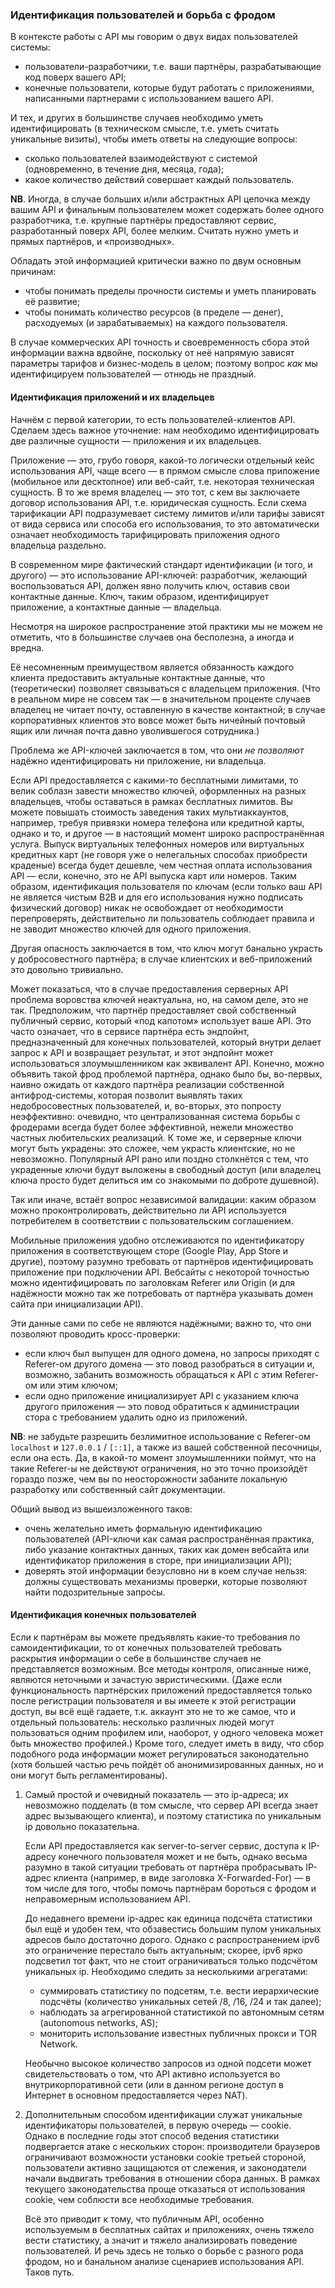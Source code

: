 ### Идентификация пользователей и борьба с фродом

В контексте работы с API мы говорим о двух видах пользователей системы:

  * пользователи-разработчики, т.е. ваши партнёры, разрабатывающие код поверх вашего API;
  * конечные пользователи, которые будут работать с приложениями, написанными партнерами с использованием вашего API.

И тех, и других в большинстве случаев необходимо уметь идентифицировать (в техническом смысле, т.е. уметь считать уникальные визиты), чтобы иметь ответы на следующие вопросы:

  * сколько пользователей взаимодействуют с системой (одновременно, в течение дня, месяца, года);
  * какое количество действий совершает каждый пользователь.

**NB**. Иногда, в случае больших и/или абстрактных API цепочка между вашим API и финальным пользователем может содержать более одного разработчика, т.е. крупные партнёры предоставляют сервис, разработанный поверх API, более мелким. Считать нужно уметь и прямых партнёров, и «производных».

Обладать этой информацией критически важно по двум основным причинам:

  * чтобы понимать пределы прочности системы и уметь планировать её развитие;
  * чтобы понимать количество ресурсов (в пределе — денег), расходуемых (и зарабатываемых) на каждого пользователя.

В случае коммерческих API точность и своевременность сбора этой информации важна вдвойне, поскольку от неё напрямую зависят параметры тарифов и бизнес-модель в целом; поэтому вопрос *как* мы идентифицируем пользователей — отнюдь не праздный.

#### Идентификация приложений и их владельцев

Начнём с первой категории, то есть пользователей-клиентов API. Сделаем здесь важное уточнение: нам необходимо идентифицировать две различные сущности — приложения и их владельцев.

Приложение — это, грубо говоря, какой-то логически отдельный кейс использования API, чаще всего — в прямом смысле слова приложение (мобильное или десктопное) или веб-сайт, т.е. некоторая техническая сущность. В то же время владелец — это тот, с кем вы заключаете договор использования API, т.е. юридическая сущность. Если схема тарификации API подразумевает систему лимитов и/или тарифы зависят от вида сервиса или способа его использования, то это автоматически означает необходимость тарифицировать приложения одного владельца раздельно.

В современном мире фактический стандарт идентификации (и того, и другого) — это использование API-ключей: разработчик, желающий воспользоваться API, должен явно получить ключ, оставив свои контактные данные. Ключ, таким образом, идентифицирует приложение, а контактные данные — владельца.

Несмотря на широкое распространение этой практики мы не можем не отметить, что в большинстве случаев она бесполезна, а иногда и вредна.

Её несомненным преимуществом является обязанность каждого клиента предоставить актуальные контактные данные, что (теоретически) позволяет связываться с владельцем приложения. (Что в реальном мире не совсем так — в значительном проценте случаев владелец не читает почту, оставленную в качестве контактной; в случае корпоративных клиентов это вовсе может быть ничейный почтовый ящик или личная почта давно уволившегося сотрудника.)

Проблема же API-ключей заключается в том, что они *не позволяют* надёжно идентифицировать ни приложение, ни владельца.

Если API предоставляется с какими-то бесплатными лимитами, то велик соблазн завести множество ключей, оформленных на разных владельцев, чтобы оставаться в рамках бесплатных лимитов. Вы можете повышать стоимость заведения таких мультиаккаунтов, например, требуя привязки номера телефона или кредитной карты, однако и то, и другое — в настоящий момент широко распространённая услуга. Выпуск виртуальных телефонных номеров или виртуальных кредитных карт (не говоря уже о нелегальных способах приобрести краденые) всегда будет дешевле, чем честная оплата использования API — если, конечно, это не API выпуска карт или номеров. Таким образом, идентификация пользователя по ключам (если только ваш API не является чистым B2B и для его использования нужно подписать физический договор) никак не освобождает от необходимости перепроверять, действительно ли пользователь соблюдает правила и не заводит множество ключей для одного приложения.

Другая опасность заключается в том, что ключ могут банально украсть у добросовестного партнёра; в случае клиентских и веб-приложений это довольно тривиально.

Может показаться, что в случае предоставления серверных API проблема воровства ключей неактуальна, но, на самом деле, это не так. Предположим, что партнёр предоставляет свой собственный публичный сервис, который «под капотом» использует ваше API. Это часто означает, что в сервисе партнёра есть эндпойнт, предназначенный для конечных пользователей, который внутри делает запрос к API и возвращает результат, и этот эндпойнт может использоваться злоумышленником как эквивалент API. Конечно, можно объявить такой фрод проблемой партнёра, однако было бы, во-первых, наивно ожидать от каждого партнёра реализации собственной антифрод-системы, которая позволит выявлять таких недобросовестных пользователей, и, во-вторых, это попросту неэффективно: очевидно, что централизованная система борьбы с фродерами всегда будет более эффективной, нежели множество частных любительских реализаций. К томе же, и серверные ключи могут быть украдены: это сложее, чем украсть клиентские, но не невозможно. Популярный API рано или поздно столкнётся с тем, что украденные ключи будут выложены в свободный доступ (или владелец ключа просто будет делиться им со знакомыми по доброте душевной).

Так или иначе, встаёт вопрос независимой валидации: каким образом можно проконтролировать, действительно ли API используется потребителем в соответствии с пользовательским соглашением.

Мобильные приложения удобно отслеживаются по идентификатору приложения в соответствующем сторе (Google Play, App Store и другие), поэтому разумно требовать от партнёров идентифицировать приложение при подключении API. Вебсайты с некоторой точностью можно идентифицировать по заголовкам Referer или Origin (и для надёжности можно так же потребовать от партнёра указывать домен сайта при инициализации API).

Эти данные сами по себе не являются надёжными; важно то, что они позволяют проводить кросс-проверки:
  * если ключ был выпущен для одного домена, но запросы приходят с Referer-ом другого домена — это повод разобраться в ситуации и, возможно, забанить возможность обращаться к API с этим Referer-ом или этим ключом;
  * если одно приложение инициализирует API с указанием ключа другого приложения — это повод обратиться к администрации стора с требованием удалить одно из приложений.

**NB**: не забудьте разрешить безлимитное использование с Referer-ом `localhost` и `127.0.0.1` / `[::1]`, а также из вашей собственной песочницы, если она есть. Да, в какой-то момент злоумышленники поймут, что на такие Referer-ы не действуют ограничения, но это точно произойдёт гораздо позже, чем вы по неосторожности забаните локальную разработку или собственный сайт документации.

Общий вывод из вышеизложенного таков:
  * очень желательно иметь формальную идентификацию пользователей (API-ключи как самая распространённая практика, либо указание контактных данных, таких как домен вебсайта или идентификатор приложения в сторе, при инициализации API);
  * доверять этой информации безусловно ни в коем случае нельзя: должны существовать механизмы проверки, которые позволяют найти подозрительные запросы.

#### Идентификация конечных пользователей

Если к партнёрам вы можете предъявлять какие-то требования по самоидентификации, то от конечных пользователей требовать раскрытия информации о себе в большинстве случаев не представляется возможным. Все методы контроля, описанные ниже, являются неточными и зачастую эвристическими. (Даже если функциональность партнёрских приложений предоставляется только после регистрации пользователя и вы имеете к этой регистрации доступ, вы всё ещё гадаете, т.к. аккаунт это не то же самое, что и отдельный пользователь: несколько различных людей могут пользоваться одним профилем или, наоборот, у одного человека может быть множество профилей.) Кроме того, следует иметь в виду, что сбор подобного рода информации может регулироваться законодательно (хотя большей частью речь пойдёт об анонимизированных данных, но и они могут быть регламентированы).

  1. Самый простой и очевидный показатель — это ip-адреса; их невозможно подделать (в том смысле, что сервер API всегда знает адрес вызывающего клиента), и поэтому статистика по уникальным ip довольно показательна.

      Если API предоставляется как server-to-server сервис, доступа к IP-адресу конечного пользователя может и не быть, однако весьма разумно в такой ситуации требовать от партнёра пробрасывать IP-адрес клиента (например, в виде заголовка X-Forwarded-For) — в том числе для того, чтобы помочь партнёрам бороться с фродом и неправомерным использованием API.
  
      До недавнего времени ip-адрес как единица подсчёта статистики был ещё и удобен тем, что обзавестись большим пулом уникальных адресов было достаточно дорого. Однако с распространением ipv6 это ограничение перестало быть актуальным; скорее, ipv6 ярко подсветил тот факт, что не стоит ограничиваться только подсчётом уникальных ip. Необходимо следить за несколькими агрегатами:

        * суммировать статистику по подсетям, т.е. вести иерархические подсчёты (количество уникальных сетей /8, /16, /24 и так далее);
        * наблюдать за агрегированной статистикой по автономным сетям (autonomous networks, AS);
        * мониторить использование известных публичных прокси и TOR Network.

      Необычно высокое количество запросов из одной подсети может свидетельствовать о том, что API активно используется во внутрикорпоративной сети (или в данном регионе доступ в Интернет в основном предоставляется через NAT).

  2. Дополнительным способом идентификации служат уникальные идентификаторы пользователей, в первую очередь — cookie. Однако в последние годы этот способ ведения статистики подвергается атаке с нескольких сторон: производители браузеров ограничивают возможности установки cookie третьей стороной, пользователи активно защищаются от слежения, и законодатели начали выдвигать требования в отношении сбора данных. В рамках текущего законодательства проще отказаться от использования cookie, чем соблюсти все необходимые требования.

      Всё это приводит к тому, что публичным API, особенно используемым в бесплатных сайтах и приложениях, очень тяжело вести статистику, а значит и тяжело анализировать поведение пользователей. И речь здесь не только о борьбе с разного рода фродом, но и банальном анализе сценариев использования API. Таков путь.
